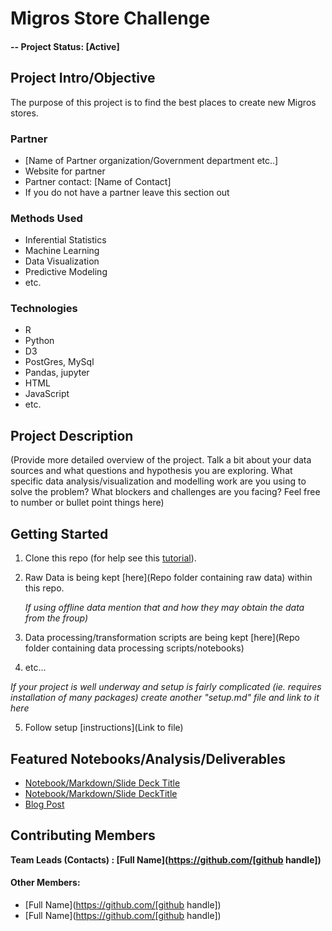 # Migros Store Challenge

#### -- Project Status: [Active]

## Project Intro/Objective
The purpose of this project is to find the best places to create new Migros stores.

### Partner
* [Name of Partner organization/Government department etc..]
* Website for partner
* Partner contact: [Name of Contact]
* If you do not have a partner leave this section out

### Methods Used
* Inferential Statistics
* Machine Learning
* Data Visualization
* Predictive Modeling
* etc.

### Technologies
* R
* Python
* D3
* PostGres, MySql
* Pandas, jupyter
* HTML
* JavaScript
* etc.

## Project Description
(Provide more detailed overview of the project.
Talk a bit about your data sources and what questions and hypothesis you are exploring.
What specific data analysis/visualization and modelling work are you using to solve the
problem? What blockers and challenges are you facing?
Feel free to number or bullet point things here)

## Getting Started

1. Clone this repo (for help see this [tutorial](https://help.github.com/articles/cloning-a-repository/)).
2. Raw Data is being kept [here](Repo folder containing raw data) within this repo.

    *If using offline data mention that and how they may obtain the data from the froup)*

3. Data processing/transformation scripts are being kept [here](Repo folder containing data processing scripts/notebooks)
4. etc...

*If your project is well underway and setup is fairly complicated (ie. requires installation of many packages)
create another "setup.md" file and link to it here*

5. Follow setup [instructions](Link to file)

## Featured Notebooks/Analysis/Deliverables
* [Notebook/Markdown/Slide Deck Title](link)
* [Notebook/Markdown/Slide DeckTitle](link)
* [Blog Post](link)


## Contributing Members

**Team Leads (Contacts) : [Full Name](https://github.com/[github handle])**

#### Other Members:

 - [Full Name](https://github.com/[github handle])
 - [Full Name](https://github.com/[github handle])
